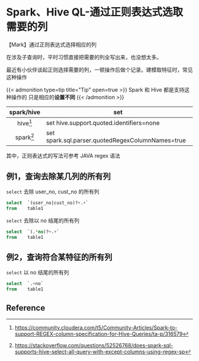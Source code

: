 # Spark、Hive QL-通过正则表达式选取需要的列


【Mark】通过正则表达式选择相应的列

<!--more-->

在涉及子查询时，平时习惯直接把需要的列全写出来，也没想太多。

最近有小伙伴谈起正则选择需要的列，一顿操作后做个记录。建模取特征时，常见这种操作


{{< admonition type=tip title="Tip" open=true >}}
Spark 和 Hive 都是支持这种操作的
只是相应的**设置不同**
{{< /admonition >}}

|spark/hive|set|
|:--------:|---|
|hive[^1]|set hive.support.quoted.identifiers=none|
|spark[^2]|set spark.sql.parser.quotedRegexColumnNames=true|

其中，正则表达式的写法可参考 JAVA regex 语法

## 例1，查询去除某几列的所有列

`select` 去除 user_no, cust_no 的所有列

```sql
select  `(user_no|cust_no)?+.+`
from    table1
```

`select` 去除以 no 结尾的所有列

```sql
select  `(.*no)?+.+`
from    table1
```

## 例2，查询符合某特征的所有列

`select` 以 no 结尾的所有列

```sql
select  `.+no`
from    table1
```

## Reference

[^1]: https://community.cloudera.com/t5/Community-Articles/Spark-to-support-REGEX-column-specification-for-Hive-Queries/ta-p/316579
[^2]: https://stackoverflow.com/questions/52526768/does-spark-sql-supports-hive-select-all-query-with-except-columns-using-regex-sp


<head> 
    <script defer src="https://use.fontawesome.com/releases/v5.0.13/js/all.js"></script> 
    <script defer src="https://use.fontawesome.com/releases/v5.0.13/js/v4-shims.js"></script> 
</head> 
<link rel="stylesheet" href="https://use.fontawesome.com/releases/v5.0.13/css/all.css">
